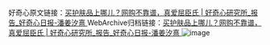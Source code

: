 好奇心原文链接：[买护肤品上哪儿？网购不靠谱，真爱屈臣氏 | 好奇心研究所_报告_好奇心日报-潘姜汐熹 ](https://www.qdaily.com/articles/12015.html)
WebArchive归档链接：[买护肤品上哪儿？网购不靠谱，真爱屈臣氏 | 好奇心研究所_报告_好奇心日报-潘姜汐熹 ](http://web.archive.org/web/20190623171806/https://www.qdaily.com/articles/12015.html)
![image](http://ww3.sinaimg.cn/large/007d5XDply1g3wbkvsl0xj30u02q9am9)